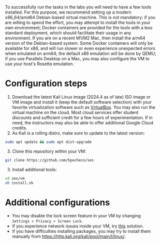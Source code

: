 
To successfully run the tasks in the labs you will need to have a few tools installed.
For this purpose, we recommend setting up a modern x86_64/amd64 Debian-based virtual machine. This is not mandatory: if you are willing to spend the effort, you may attempt to install the tools in your own environment; Docker containers are provided for the tools with a less standard deployment, which should facilitate their usage in any environment. If you are on a recent M1/M2 Mac, then install the arm64 version of the Debian-based system. Some Docker containers will only be available for x86, and will run slower or even experience unexpected errors when emulated on arm64; the default x86 emulation will be done by QEMU; if you use Parallels Desktop on a Mac, you may also configure the VM to use your host's Rosetta emulation.

# Configuration steps

1. Download the latest Kali Linux image (2024.4 as of late) ISO image or VM image and install it (keep the default software selection) with your favorite virtualization software such as [VirtualBox](https://www.virtualbox.org/). You may also run the virtual machine on the cloud. Most cloud services offer student discounts and sufficient credit for a few hours of experimentation. If in need, the instructors may also be able to offer additional Google Cloud credits.
2. As Kali is a rolling distro, make sure to update to the latest version:
``` bash
sudo apt update && sudo apt dist-upgrade
```
3. Clone this repository within your VM:
``` bash
git clone https://github.com/hpacheco/ses
```
3. Install additional tools:
``` bash
cd ses/vm
sh install.sh
```

# Additional configurations

* You may disable the lock screen feature in your VM by changing `Settings > Privacy > Screen Lock`.
* If you experience network issues inside your VM, try [this](https://stackoverflow.com/a/55072881) solution.
* If you have difficulties installing packages, you may try to install them manually from <https://http.kali.org/kali/pool/main/l/linux/>.




